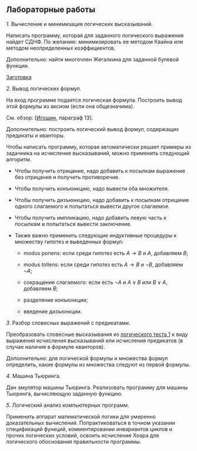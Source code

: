 ## Лабораторные работы

*1*. Вычисление и минимизация логических высказываний.

Написать программу, которая для заданного логического выражения найдет СДНФ.
По желанию: минимизировать ее методом Квайна или методом неопределенных коэффициентов.

Дополнительно: найти многочлен Жегалкина для заданной булевой функции.

[Заготовка](https://disk.yandex.ru/d/840XHFZ5LWs4qQ)
     
*2*. Вывод логических формул.

На вход программе подается логическая формула. Построить вывод этой формулы из аксиом (если она общезначима).

См. обзор: [[Игошин](https://znanium.com/read?id=243891), параграф 13].

Дополнительно: построить логический вывод формул, содержащих предикаты и кванторы.

Чтобы написать программу, которая автоматически решает примеры из задачника на исчисление высказываний,
можно применить следующий алгоритм.

- Чтобы получить отрицание, надо добавить к посылкам выражение без отрицания и получить противоречие.

- Чтобы получить конъюнкцию, надо вывести оба множителя.

- Чтобы получить дизъюнкцию, надо добавить к посылкам отрицание одного слагаемого и попытаться вывести
другое слагаемое.

- Чтобы получить импликацию, надо добавить левую часть к посылкам и попытаться вывести заключение.

- Также важно применить следующие индуктивные процедуры к множеству гипотез и выведенных формул:

  * modus ponens: если среди гипотез есть $A \to B$ и $A$, добавляем $B$;

  * modus tollens: если среди гипотез есть $A \to B$ и $\neg B$, добавляем $\neg A$;

  * сокращение слагаемого: если есть $\neg A$ и $A \vee B$ или $B \vee A$, добавляем $B$;

  * разделение конъюнкции;

  * введение дизъюнкции.

*3*. Разбор словесных выражений с предикатами.

Преобразовать словесные высказывания из [логического теста 1](http://p98414p4.beget.tech/test) к виду выражения исчисления высказываний
или исчисления предикатов (в случае наличия в формуле кванторов).

Дополнительно: для логической формулы и множества формул определить, какие формулы из множества следуют из первой формулы.

*4*. Машина Тьюринга.

Дан эмулятор машины Тьюринга. Реализовать программу для машины Тьюринга, вычисляющую заданную функцию.

*5*. Логический анализ компьютерных программ.

Применить аппарат математической логики для умеренно доказательных вычислений.
Попрактиковаться в точном указании спецификаций функций, комментировании инвариантов циклов и прочих
логических условий, освоить исчисление Хоара для логического обоснования правильности программы.